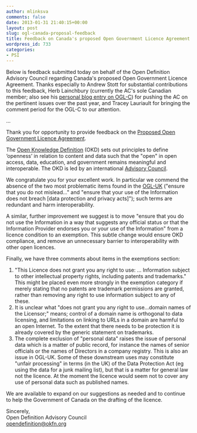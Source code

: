 ```yaml
---
author: mlinksva
comments: false
date: 2013-01-31 21:40:15+00:00
layout: post
slug: ogl-canada-proposal-feedback
title: Feedback on Canada's proposed Open Government Licence Agreement
wordpress_id: 733
categories:
- PSI
---
```


Below is feedback submitted today on behalf of the Open Definition Advisory Council regarding Canada's proposed Open Government Licence Agreement. Thanks especially to Andrew Stott for substantial contributions to this feedback, Herb Lainchbury (currently the AC's sole Canadian member; also see his [personal blog entry on OGL-C](http://www.herblainchbury.com/2012/12/my-submission-open-government-license.html)) for pushing the AC on the pertinent issues over the past year, and Tracey Lauriault for bringing the comment period for the OGL-C to our attention.

...

Thank you for opportunity to provide feedback on the [Proposed Open Government Licence Agreement](http://www.data.gc.ca/default.asp?lang=En&n=0D3F42BD-1).

The [Open Knowledge Definition](http://opendefinition.org/okd) (OKD) sets out principles to define ‘openness’ in relation to content and data such that the "open" in open access, data, education, and government remains meaningful and interoperable. The OKD is led by an international [Advisory Council](http://opendefinition.org/advisory-council).

We congratulate you for your excellent work. In particular we commend the absence of the two most problematic items found in the [OGL-UK](https://www.nationalarchives.gov.uk/doc/open-government-licence/) ("ensure that you do not mislead..." and "ensure that your use of the Information does not breach [data protection and privacy acts]"); such terms are redundant and harm interoperability.

A similar, further improvement we suggest is to move "ensure that you do not use the Information in a way that suggests any  official status or that the Information Provider endorses you or your  use of the Information" from a licence condition to an exemption. This subtle change would ensure OKD compliance, and remove an unnecessary barrier to interoperability with other open licences.

Finally, we have three comments about items in the exemptions section:

 1. "This Licence does not grant you any right to use: ... Information subject to other intellectual property rights, including patents and trademarks." This might be placed even more strongly in the exemption category if merely stating that no patents are trademark permissions are granted, rather than removing any right to use information subject to any of these.
 2. It is unclear what "does not grant you any right to use...domain names of the Licensor;" means; control of a domain name is orthogonal to data licensing, and limitations on linking to URLs in a domain are harmful to an open Internet. To the extent that there needs to be protection it is already covered by the generic statement on trademarks.
 3. The complete exclusion of "personal data" raises the issue of personal data which is a matter of public record, for instance the names of senior officials or the names of Directors in a company registry.  This is also an issue in OGL-UK.  Some of these downstream uses may constitute "unfair processing" in terms (in the UK) of the Data Protection Act (eg using the data for a junk mailing list), but that is a matter for general law not the licence.  At the moment the licence would seem not to cover any use of personal data such as published names.

We are available to expand on our  suggestions as needed and to continue to help the Government of Canada on the drafting of the licence.

Sincerely,  
Open Definition Advisory Council  
opendefinition@okfn.org
